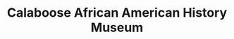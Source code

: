 ---
layout: repo
title: "Calaboose African American History Museum"
id: 17355
permalink: repos/17355/
---